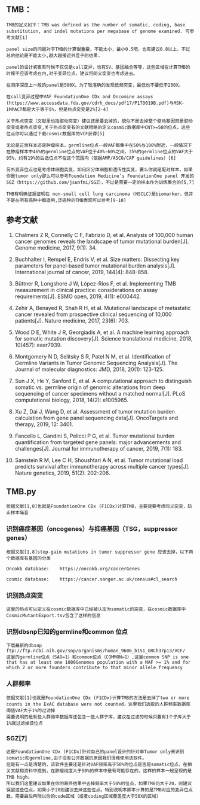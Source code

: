 ##   TMB：

    TMB的定义如下：TMB was defined as the number of somatic, coding, base substitution, and indel mutations per megabase of genome examined. 可参考文献[1]
    
    panel size的问题对于TMB的计算很重要，不能太小，最小0.5吧，也有建议0.8以上，不过总的结论是不能太小,越大越接近外显子的结果.
    
    panel的设计初衷有时候不仅仅是call变异，也有SV、基因融合等等，这些区域在计算TMB的时候不应该考虑在内,对于变异位点，建议将同义突变也考虑进去。
    
    在测序深度上一般的panel是500X，为了较准确的发现低频突变，最低也不要低于200X。
    
    在call变异过程中VAF FoundationOne CDx and Oncomine assays (https://www.accessdata.fda.gov/cdrh_docs/pdf17/P170019B.pdf)与MSK-IMPACT都是大于等于5%，但是热点突变是2%[2-4]

    关于热点突变（文献里也指驱动突变）建议还是要去掉的，貌似不是去掉整个驱动基因而是驱动突变或者热点突变,关于热点突变有的文献粗略的定义cosmic数据库中CNT>=50的位点，这些位点你可以通过下载cosmic数据库的VCF获得[5]

    无论是正常样本还是肿瘤样本，germline位点一般VAF都集中在50%与100%附近，一般情况下在肿瘤样本中46%的germline位点的VAF位于40%-60%之间，35%的germline位点的VAF大于95%，约有19%的后选位点不在这个范围内（依据AMP/ASCO/CAP guidelines）[6]
    
    另外变异位点也是考虑体细胞突变，如何区分体细胞和遗传性突变，要么你就是配对样本，如果你是tumor only那么可以参考Foundation Medicine’s FoundationOne panel 开发的SGZ（https://github.com/jsunfmi/SGZ），不过是需要一定的样本作为训练集合的[5,7]
 
    TMB有明确证据证明在 non-small cell lung carcinoma (NSCLC)是biomarker，但并不是在所有癌种中都适用,泛癌种的TMB表现可以参考[9-10]

##  参考文献

1.  Chalmers Z R, Connelly C F, Fabrizio D, et al. Analysis of 100,000 human cancer genomes reveals the landscape of tumor mutational burden[J]. Genome medicine, 2017, 9(1): 34.

2.  Buchhalter I, Rempel E, Endris V, et al. Size matters: Dissecting key parameters for panel‐based tumor mutational burden analysis[J]. International journal of cancer, 2019, 144(4): 848-858.

3.  Büttner R, Longshore J W, López-Ríos F, et al. Implementing TMB measurement in clinical practice: considerations on assay requirements[J]. ESMO open, 2019, 4(1): e000442.

4.  Zehir A, Benayed R, Shah R H, et al. Mutational landscape of metastatic cancer revealed from prospective clinical sequencing of 10,000 patients[J]. Nature medicine, 2017, 23(6): 703.

5.  Wood D E, White J R, Georgiadis A, et al. A machine learning approach for somatic mutation discovery[J]. Science translational medicine, 2018, 10(457): eaar7939.

6.  Montgomery N D, Selitsky S R, Patel N M, et al. Identification of Germline Variants in Tumor Genomic Sequencing Analysis[J]. The Journal of molecular diagnostics: JMD, 2018, 20(1): 123-125.

7.  Sun J X, He Y, Sanford E, et al. A computational approach to distinguish somatic vs. germline origin of genomic alterations from deep sequencing of cancer specimens without a matched normal[J]. PLoS computational biology, 2018, 14(2): e1005965.

8.  Xu Z, Dai J, Wang D, et al. Assessment of tumor mutation burden calculation from gene panel sequencing data[J]. OncoTargets and therapy, 2019, 12: 3401.

9.  Fancello L, Gandini S, Pelicci P G, et al. Tumor mutational burden quantification from targeted gene panels: major advancements and challenges[J]. Journal for immunotherapy of cancer, 2019, 7(1): 183.

10.  Samstein R M, Lee C H, Shoushtari A N, et al. Tumor mutational load predicts survival after immunotherapy across multiple cancer types[J]. Nature genetics, 2019, 51(2): 202-206.


##  TMB.py

    依据文献[1,8]也就是FoundationOne CDx (F1CDx)计算TMB，主要是要考虑同义突变，防止样本噪音

### 识别癌症基因（oncogenes）与抑癌基因（TSG，suppressor genes）

    根据文献[1,8]stop-gain mutations in tumor suppressor gene 应该去掉，以下两个数据库有基因的分类

    Oncokb database:    https://oncokb.org/cancerGenes

    cosmic database:    https://cancer.sanger.ac.uk/census#cl_search

### 识别热点突变

    这里的热点可以定义在cosmic数据库中已经被认定为somatic的突变，在cosmic数据库中CosmicMutantExport.tsv包含了这样的信息

### 识别dbsnp已知的germline和common 位点

    下载最新的dbsnp
    ftp://ftp.ncbi.nih.gov/snp/organisms/human_9606_b151_GRCh37p13/VCF/
    这里的germline位点（SAO=1）和common位点（COMMON=1）,这里common SNP is one that has at least one 1000Genomes population with a MAF >= 1% and for which 2 or more founders contribute to that minor allele frequency

### 人群频率
    
    依据文献[1]也就是FoundationOne CDx (F1CDx)计算TMB的方法是去掉了two or more counts in the ExAC database were not counted，这里我们选取的人群频率数据库阈值VAF大于1%的过滤掉
    需要说明的是有些人群频率数据库还包含一些人群子库，建议在过滤的时候只要有1个子库大于1%就过滤掉该位点
    
### SGZ[7]

    这是FoundationOne CDx (F1CDx)针对自己的panel设计的针对单Tumor only来识别somatic和germline,由于没有公开数据的原因我们很难使用该软件。
    但是有一点是清楚的，该软件主要还是针对VAF频率高于50%的位点是否是somatic位点，在相关文献和资料中提到，在肿瘤纯度大于50%的样本中是有可能存在的，这样的样本一般呈现的是TMB high。
    所以我们这里建议如果在你的最终结果中去掉频率大于50%的位点，如果TMB仍大于20，则建议保留这些位点，如果小于20则建议去掉这些位点。特别说明本脚本计算的是TMB对应的变异位点数，需要最后再除以你的code区域（或者coding区域覆盖度大于50X的区域）



